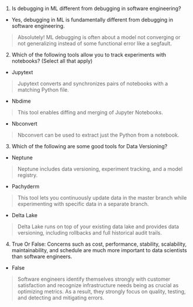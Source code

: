 1. Is debugging in ML different from debugging in software engineering?
  + Yes, debugging in ML is fundamentally different from debugging in software engineering.
  > Absolutely! ML debugging is often about a model not converging or not generalizing instead of some functional error like a segfault.
2. Which of the following tools allow you to track experiments with notebooks? (Select all that apply)
  + Jupytext
  > Jupytext converts and synchronizes pairs of notebooks with a matching Python file.
  + Nbdime
  > This tool enables diffing and merging of Jupyter Notebooks.
  + Nbconvert
  > Nbconvert can be used to extract just the Python from a notebook.
3. Which of the following are some good tools for Data Versioning?
  + Neptune
  > Neptune includes data versioning, experiment tracking, and a model registry.
  + Pachyderm
  > This tool lets you continuously update data in the master branch while experimenting with specific data in a separate branch.
  + Delta Lake
  > Delta Lake runs on top of your existing data lake and provides data versioning, including rollbacks and full historical audit trails.
4. True Or False: Concerns such as cost, performance, stability, scalability, maintainability, and schedule are much more important to data scientists than software engineers.
  + False
  > Software engineers identify themselves strongly with customer satisfaction and recognize infrastructure needs being as crucial as optimizing metrics. As a result, they strongly focus on quality, testing, and detecting and mitigating errors.